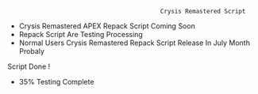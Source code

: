                                                Crysis Remastered Script

- Crysis Remastered APEX Repack Script Coming Soon
- Repack Script Are Testing Processing
- Normal Users Crysis Remastered Repack Script Release In July Month Probaly


Script Done !
- 35% Testing Complete
